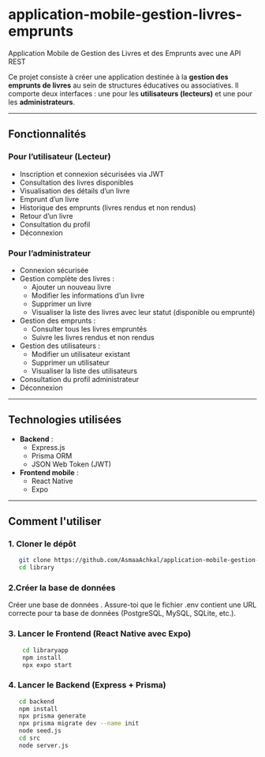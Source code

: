 # application-mobile-gestion-livres-emprunts

Application Mobile de Gestion des Livres et des Emprunts avec une API REST

Ce projet consiste à créer une application destinée à la **gestion des emprunts de livres** au sein de structures éducatives ou associatives. Il comporte deux interfaces : une pour les **utilisateurs (lecteurs)** et une pour les **administrateurs**.

---

## Fonctionnalités

### Pour l’utilisateur (Lecteur)

- Inscription et connexion sécurisées via JWT
- Consultation des livres disponibles
- Visualisation des détails d’un livre
- Emprunt d’un livre
- Historique des emprunts (livres rendus et non rendus)
- Retour d’un livre
- Consultation du profil
- Déconnexion

### Pour l’administrateur

- Connexion sécurisée
- Gestion complète des livres :
  - Ajouter un nouveau livre
  - Modifier les informations d’un livre
  - Supprimer un livre
  - Visualiser la liste des livres avec leur statut (disponible ou emprunté)
- Gestion des emprunts :
  - Consulter tous les livres empruntés
  - Suivre les livres rendus et non rendus
- Gestion des utilisateurs :
  - Modifier un utilisateur existant
  - Supprimer un utilisateur
  - Visualiser la liste des utilisateurs
- Consultation du profil administrateur
- Déconnexion

---

## Technologies utilisées

- **Backend** :
  - Express.js
  - Prisma ORM
  - JSON Web Token (JWT)
- **Frontend mobile** :
  - React Native
  - Expo

---

##  Comment l'utiliser

### 1. Cloner le dépôt
  ```bash
     git clone https://github.com/AsmaaAchkal/application-mobile-gestion-livres-emprunts.git
     cd library
  ```
### 2.Créer la base de données
   Créer une base de données .
   Assure-toi que le fichier .env contient une URL correcte pour ta base de données (PostgreSQL, MySQL, SQLite, etc.).

### 3. Lancer le Frontend (React Native avec Expo)
  ```bash
      cd libraryapp
      npm install
      npx expo start
  ```

### 4. Lancer le Backend (Express + Prisma)
  ```bash
     cd backend
     npm install
     npx prisma generate
     npx prisma migrate dev --name init
     node seed.js
     cd src
     node server.js
```
